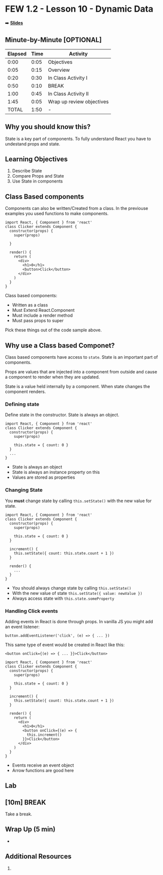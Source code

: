 <!-- .slide: data-background="./Images/header.svg" data-background-repeat="none" data-background-size="40% 40%" data-background-position="center 10%" class="header" -->
# FEW 1.2 - Lesson 10 - Dynamic Data

<!-- Put a link to the slides so that students can find them -->

➡️ [**Slides**](/Syllabus-Template/Slides/Lesson1.html ':ignore')

<!-- > -->

## Minute-by-Minute [OPTIONAL]

| **Elapsed** | **Time**  | **Activity**              |
| ----------- | --------- | ------------------------- |
| 0:00        | 0:05      | Objectives                |
| 0:05        | 0:15      | Overview                  |
| 0:20        | 0:30      | In Class Activity I       |
| 0:50        | 0:10      | BREAK                     |
| 1:00        | 0:45      | In Class Activity II      |
| 1:45        | 0:05      | Wrap up review objectives |
| TOTAL       | 1:50      | -                         |

<!-- > -->

## Why you should know this?

State is a key part of components. To fully understand React you have to undestand props and state. 

<!-- > -->

## Learning Objectives

1. Describe State
1. Compare Props and State
1. Use State in components

<!-- > -->

## Class Based components 

Components can also be written/Created from a class. In the previouse examples you used functions to make components. 

```JSX
import React, { Component } from 'react'
class Clicker extends Component {
  constructor(props) {
    super(props)

  }

  render() {
    return (
      <div>
        <h1>0</h1>
        <button>Click</button>
      </div>
    )
  }
}
```

<!-- > -->

Class based components: 

- Written as a class
- Must Extend React.Component
- Must include a render method 
- Must pass props to super

Pick these things out of the code sample above.

<!-- > -->

## Why use a Class based Componet? 

Class based components have access to `state`. State is an important part of components. 

Props are values that are injected into a component from outside and cause a component to render when they are updated. 

State is a value held internally by a component. When state changes the component renders. 

<!-- > -->

### Defining state 

Define state in the constructor. State is always an object. 

```JSX
import React, { Component } from 'react'
class Clicker extends Component {
  constructor(props) {
    super(props)

    this.state = { count: 0 }
  }
  ...
}
```

<!-- > -->

- State is always an object
- State is always an instance property on this
- Values are stored as properties

<!-- > -->

### Changing State

You **must** change state by calling `this.setState()` with the new value for state. 

```JSX
import React, { Component } from 'react'
class Clicker extends Component {
  constructor(props) {
    super(props)

    this.state = { count: 0 }
  }

  increment() {
    this.setState({ count: this.state.count + 1 })
  }

  render() {
    ...
  }
}
```

<!-- > -->

- You should always change state by calling `this.setState()`
- With the new value of state `this.setState({ value: newValue })`
- Always access state with `this.state.someProperty`

<!-- > -->

### Handling Click events

Adding events in React is done through props. In vanilla JS you might add an event listener: 

```JS
button.addEventListener('click', (e) => { ... })
```

This same type of event would be created in React like this: 

```JSX
<button onClick={(e) => { ... }}>Click</button>
```

<!-- > -->

```JSX
import React, { Component } from 'react'
class Clicker extends Component {
  constructor(props) {
    super(props)

    this.state = { count: 0 }
  }

  increment() {
    this.setState({ count: this.state.count + 1 })
  }

  render() {
    return (
      <div>
        <h1>0</h1>
        <button onClick={(e) => {
          this.increment()
        }}>Click</button>
      </div>
    )
  }
}
```

<!-- > -->

- Events receive an event object
- Arrow functions are good here

<!-- > -->

## Lab

 

<!-- > -->

<!-- .slide: data-background="#087CB8" -->
## [**10m**] BREAK

Take a break. 

<!-- > -->

## Wrap Up (5 min)

- 

<!-- > -->

## Additional Resources

1. 
